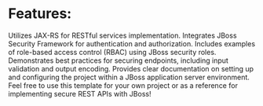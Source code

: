 # Features:

Utilizes JAX-RS for RESTful services implementation.
Integrates JBoss Security Framework for authentication and authorization.
Includes examples of role-based access control (RBAC) using JBoss security roles.
Demonstrates best practices for securing endpoints, including input validation and output encoding.
Provides clear documentation on setting up and configuring the project within a JBoss application server environment.
Feel free to use this template for your own project or as a reference for implementing secure REST APIs with JBoss!
